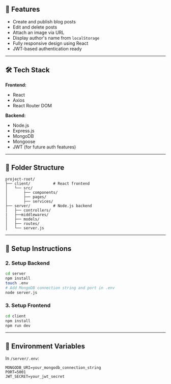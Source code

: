 ## 🚀 Features

- Create and publish blog posts
- Edit and delete posts
- Attach an image via URL
- Display author's name from `localStorage`
- Fully responsive design using React
- JWT-based authentication ready

---

## 🛠️ Tech Stack

**Frontend:**
- React
- Axios
- React Router DOM

**Backend:**
- Node.js
- Express.js
- MongoDB
- Mongoose
- JWT (for future auth features)

---

## 📁 Folder Structure

```
project-root/
├── client/          # React frontend
│   └── src/
│       ├── components/
│       ├── pages/
│       ├── services/
├── server/          # Node.js backend
│   ├── controllers/
|   ├──middlewares/
│   ├── models/
│   ├── routes/
│   └── server.js
```

---

## 🚧 Setup Instructions

### 2. Setup Backend

```bash
cd server
npm install
touch .env
# Add MongoDB connection string and port in .env
node server.js
```

### 3. Setup Frontend

```bash
cd client
npm install
npm run dev
```

---

## 🔐 Environment Variables

In `/server/.env`:

```
MONGODB_URI=your_mongodb_connection_string
PORT=5001
JWT_SECRET=your_jwt_secret
```


